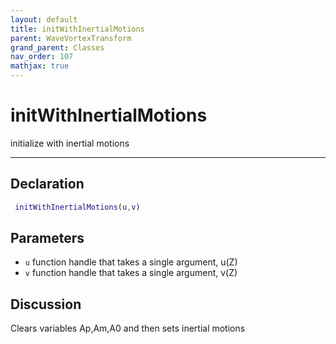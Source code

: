 ```yaml
---
layout: default
title: initWithInertialMotions
parent: WaveVortexTransform
grand_parent: Classes
nav_order: 107
mathjax: true
---
```


#  initWithInertialMotions

initialize with inertial motions


---

## Declaration
```matlab
 initWithInertialMotions(u,v)
```
## Parameters
+ `u`  function handle that takes a single argument, u(Z)
+ `v`  function handle that takes a single argument, v(Z)

## Discussion

  Clears variables Ap,Am,A0 and then sets inertial motions
        

